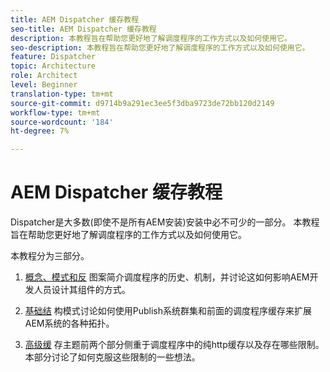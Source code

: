 ```yaml
---
title: AEM Dispatcher 缓存教程
seo-title: AEM Dispatcher 缓存教程
description: 本教程旨在帮助您更好地了解调度程序的工作方式以及如何使用它。
seo-description: 本教程旨在帮助您更好地了解调度程序的工作方式以及如何使用它。
feature: Dispatcher
topic: Architecture
role: Architect
level: Beginner
translation-type: tm+mt
source-git-commit: d9714b9a291ec3ee5f3dba9723de72bb120d2149
workflow-type: tm+mt
source-wordcount: '184'
ht-degree: 7%

---
```



# AEM Dispatcher 缓存教程

Dispatcher是大多数(即使不是所有AEM安装)安装中必不可少的一部分。 本教程旨在帮助您更好地了解调度程序的工作方式以及如何使用它。

本教程分为三部分。

1. [概念、模式和反](chapter-1.md)
图案简介调度程序的历史、机制，并讨论这如何影响AEM开发人员设计其组件的方式。

1. [基础结](chapter-2.md)
构模式讨论如何使用Publish系统群集和前面的调度程序缓存来扩展AEM系统的各种拓扑。

1. [高级缓](chapter-3.md)
存主题前两个部分侧重于调度程序中的纯http缓存以及存在哪些限制。本部分讨论了如何克服这些限制的一些想法。
